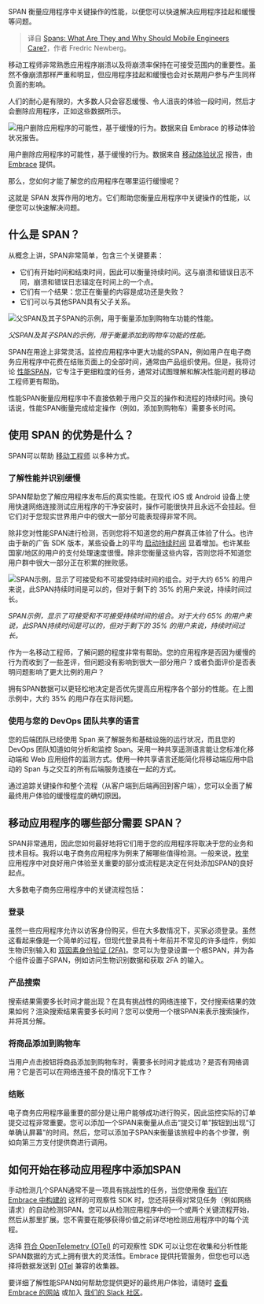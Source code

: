
<!--
title: SPAN：为什么移动工程师应该关心它？
cover: https://cdn.thenewstack.io/media/2024/08/969de6d9-embrace-featured-image-what-is-a-span.png
-->

SPAN 衡量应用程序中关键操作的性能，以便您可以快速解决应用程序挂起和缓慢等问题。

> 译自 [Spans: What Are They and Why Should Mobile Engineers Care?](https://thenewstack.io/spans-what-are-they-and-why-should-mobile-engineers-care/)，作者 Fredric Newberg。

移动工程师非常熟悉应用程序崩溃以及将崩溃率保持在可接受范围内的重要性。虽然不像崩溃那样严重和明显，但应用程序挂起和缓慢也会对长期用户参与产生同样负面的影响。

人们的耐心是有限的，大多数人只会容忍缓慢、令人沮丧的体验一段时间，然后才会删除应用程序，正如这些数据所示。

![用户删除应用程序的可能性，基于缓慢的行为。数据来自 Embrace 的移动体验状况报告。](https://cdn.thenewstack.io/media/2024/08/06bd8516-embrace-state-of-mobile-experience-results.png)

用户删除应用程序的可能性，基于缓慢的行为。数据来自 [移动体验状况](https://get.embrace.io/state-of-mobile-experience-2023/) 报告，由 [Embrace](https://embrace.io/) 提供。

那么，您如何才能了解您的应用程序在哪里运行缓慢呢？

这就是 SPAN 发挥作用的地方。它们帮助您衡量应用程序中关键操作的性能，以便您可以快速解决问题。

## 什么是 SPAN？

从概念上讲，SPAN非常简单，包含三个关键要素：

- 它们有开始时间和结束时间，因此可以衡量持续时间。这与崩溃和错误日志不同，崩溃和错误日志锚定在时间上的一个点。
- 它们有一个结果：您正在衡量的内容是成功还是失败？
- 它们可以与其他SPAN具有父子关系。

![父SPAN及其子SPAN的示例，用于衡量添加到购物车功能的性能。](https://cdn.thenewstack.io/media/2024/08/79f24c70-embrace-span-example-1024x536.png)

*父SPAN及其子SPAN的示例，用于衡量添加到购物车功能的性能。*

SPAN在用途上非常灵活。监控应用程序中更大功能的SPAN，例如用户在电子商务应用程序中花费在结账页面上的全部时间，通常由产品组织使用。但是，我将讨论 [性能SPAN](https://embrace.io/blog/what-is-performance-tracing/)，它专注于更细粒度的任务，通常对试图理解和解决性能问题的移动工程师更有帮助。

性能SPAN衡量应用程序中不直接依赖于用户交互的操作和流程的持续时间。换句话说，性能SPAN衡量完成给定操作（例如，添加到购物车）需要多长时间。

## 使用 SPAN 的优势是什么？

SPAN可以帮助 [移动工程师](https://thenewstack.io/intertwined-worlds-platform-and-mobile-app-engineering/) 以多种方式。

### 了解性能并识别缓慢

SPAN帮助您了解应用程序发布后的真实性能。在现代 iOS 或 Android 设备上使用快速网络连接测试应用程序的干净安装时，操作可能很快并且永远不会挂起。但它们对于您现实世界用户中的很大一部分可能表现得非常不同。

除非您对性能SPAN进行检测，否则您将不知道您的用户群真正体验了什么。也许由于新的广告 SDK 版本，某些设备上的平均 [启动持续时间](https://embrace.io/blog/top-5-factors-slow-down-app-startup/) 显着增加。也许某些国家/地区的用户的支付处理速度很慢。除非您衡量这些内容，否则您将不知道您用户群中很大一部分正在积累的挫败感。

![SPAN示例，显示了可接受和不可接受持续时间的组合。对于大约 65% 的用户来说，此SPAN持续时间是可以的，但对于剩下的 35% 的用户来说，持续时间过长。](https://cdn.thenewstack.io/media/2024/08/541ef2d7-embrace-span-durations-graph-1024x597.png)

*SPAN示例，显示了可接受和不可接受持续时间的组合。对于大约 65% 的用户来说，此SPAN持续时间是可以的，但对于剩下的 35% 的用户来说，持续时间过长。*

作为一名移动工程师，了解问题的程度非常有帮助。您的应用程序是否因为缓慢的行为而收到了一些差评，但问题没有影响到很大一部分用户？或者负面评价是否表明问题影响了更大比例的用户？

拥有SPAN数据可以更轻松地决定是否优先提高应用程序各个部分的性能。在上图示例中，大约 35% 的用户存在实际问题。

### 使用与您的 DevOps 团队共享的语言

您的后端团队已经使用 Span 来了解服务和基础设施的运行状况，而且您的 DevOps 团队知道如何分析和监控 Span。采用一种共享遥测语言能让您标准化移动端和 Web 应用组件的监测方式。使用一种共享语言还能简化将移动端应用中启动的 Span 与之交互的所有后端服务连接在一起的方式。

通过追踪关键操作和整个流程（从客户端到后端再回到客户端），您可以全面了解最终用户体验的缓慢程度的确切原因。

## 移动应用程序的哪些部分需要 SPAN？

SPAN非常通用，因此您如何最好地将它们用于您的应用程序将取决于您的业务和技术目标。我将以电子商务应用程序为例来了解哪些值得检测。一般来说，[枚举](https://embrace.io/product/performance-profiling-embrace/) 应用程序中对良好用户体验至关重要的部分或流程是决定在何处添加SPAN的良好起点。

大多数电子商务应用程序中的关键流程包括：

### 登录

虽然一些应用程序允许以访客身份购买，但在大多数情况下，买家必须登录。虽然这看起来像是一个简单的过程，但现代登录具有十年前并不常见的许多组件，例如生物识别输入和 [双因素身份验证 (2FA)](https://thenewstack.io/githubs-2fa-push-boosts-adoption-among-developers/)。您可以为登录设置一个根SPAN，并为各个组件设置子SPAN，例如访问生物识别数据和获取 2FA 的输入。

### 产品搜索
搜索结果需要多长时间才能出现？在具有挑战性的网络连接下，交付搜索结果的效果如何？渲染搜索结果需要多长时间？您可以使用一个根SPAN来表示搜索操作，并将其分解。

### 将商品添加到购物车
当用户点击按钮将商品添加到购物车时，需要多长时间才能成功？是否有网络调用？它是否可以在网络连接不良的情况下工作？

### 结账
电子商务应用程序最重要的部分是让用户能够成功进行购买，因此监控实际的订单提交过程非常重要。您可以添加一个SPAN来衡量从点击“提交订单”按钮到出现“订单确认屏幕”的时间。然后，您可以添加子SPAN来衡量该旅程中的各个步骤，例如向第三方支付提供商进行调用。

## 如何开始在移动应用程序中添加SPAN

手动检测几个SPAN通常不是一项具有挑战性的任务，当您使用像 [我们在 Embrace 中构建的](https://github.com/embrace-io/) 这样的可观察性 SDK 时，您还将获得对常见任务（例如网络请求）的自动检测SPAN。您可以从检测应用程序中的一个或两个关键流程开始，然后从那里扩展。您不需要在能够获得价值之前详尽地检测应用程序中的每个流程。

选择 [符合 OpenTelemetry (OTel)](https://embrace.io/opentelemetry-for-mobile/) 的可观察性 SDK 可以让您在收集和分析性能SPAN数据的方式上拥有很大的灵活性。Embrace 提供托管服务，但您也可以选择将数据发送到 [OTel](https://thenewstack.io/why-the-latest-advances-in-opentelemetry-are-significant/) 兼容的收集器。

要详细了解性能SPAN如何帮助您提供更好的最终用户体验，请随时 [查看 Embrace 的网站](https://embrace.io/) 或加入 [我们的 Slack 社区](https://community.embrace.io/)。
